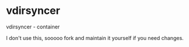 # vdirsyncer

vdirsyncer - container

I don't use this, sooooo fork and maintain it yourself if you need changes.
